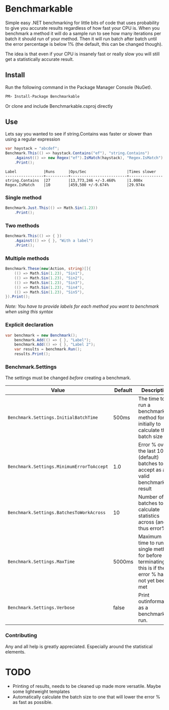 Benchmarkable
===========

Simple easy .NET benchmarking for little bits of code that uses probability to give you accurate results regardless of how fast your CPU is. When you benchmark a method it will do a sample run to 
see how many iterations per batch it should run of your method. Then it will run batch after batch until the error percentage is below 1% (the default, this can be changed though). 

The idea is that even if your CPU is insanely fast or really slow you will still get a statistically accurate result. 

## Install
Run the following command in the Package Manager Console (NuGet).
```bash
PM> Install-Package Benchmarkable
```
Or clone and include Benchmarkable.csproj directly

## Use
Lets say you wanted to see if string.Contains was faster or slower than using a regular expression
```csharp
var haystack = "abcdef";
Benchmark.This(() => haystack.Contains("ef"), "string.Contains")
    .Against(() => new Regex("ef").IsMatch(haystack), "Regex.IsMatch")
    .Print();
```
```
Label            |Runs      |Ops/Sec                  |Times slower
-----------------+----------+-------------------------+---------------
string.Contains  |27        |13,773,246 +/-3.460%     |1.000x
Regex.IsMatch    |10        |459,500 +/-9.674%        |29.974x
```

### Single method
```csharp
Benchmark.Just.This(() => Math.Sin(1.23))
	.Print();
```

### Two methods
```csharp
Benchmark.This(() => { })
    .Against(() => { }, "With a label")
    .Print();
```

### Multiple methods
```csharp
Benchmark.These(new(Action, string)[]{
    (() => Math.Sin(1.23), "Sin1"),
    (() => Math.Sin(1.23), "Sin2"),
    (() => Math.Sin(1.23), "Sin3"),
    (() => Math.Sin(1.23), "Sin4"),
    (() => Math.Sin(1.23), "Sin5"),
}).Print();
```
_Note: You have to provide labels for each method you want to benchmark when using this syntax_

### Explicit declaration
```csharp
var benchmark = new Benchmark();
    benchmark.Add(() => { }, "Label");
    benchmark.Add(() => { }, "Label 2");
    var results = benchmark.Run();
    results.Print();
```

### Benchmark.Settings
The settings must be changed *before* creating a benchmark.

| Value                                     | Default | Description                                                                                             |
|-------------------------------------------|---------|---------------------------------------------------------------------------------------------------------|
| `Benchmark.Settings.InitialBatchTime`     | 500ms   | The time to run a benchmark method for initially to calculate the batch size                            |
| `Benchmark.Settings.MinimumErrorToAccept` | 1.0     | Error % over the last 10 (default) batches to accept as a valid benchmark result                        |
| `Benchmark.Settings.BatchesToWorkAcross`  | 10      | Number of batches to calculate statistics across (and thus error%)                                      |
| `Benchmark.Settings.MaxTime`             | 5000ms  | Maximum time to run a single method for before terminating, this is if the error % has not yet been met |
| `Benchmark.Settings.Verbose`              | false   | Print outinformation as a benchmark is run.                                                             |


### Contributing
Any and all help is greatly appreciated. Especially around the statistical elements.

# TODO
* Printing of results, needs to be cleaned up made more versatile. Maybe some lightweight templates
* Automatically calculate the batch size to one that will lower the error % as fast as possible.
